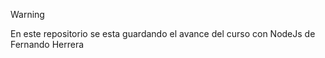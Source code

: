 > [!WARNING]
> En este repositorio se esta guardando el avance del curso con NodeJs de Fernando Herrera
